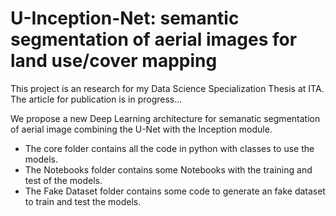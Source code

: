 # U-Inception-Net: semantic segmentation of aerial images for land use/cover mapping

This project is an research for my Data Science Specialization Thesis at ITA. The article for publication is in progress...

We propose a new Deep Learning architecture for semanatic segmentation of aerial image combining the U-Net with the Inception module.


- The core folder contains all the code in python with classes to use the models. 
- The Notebooks folder contains some Notebooks with the training and test of the models.
- The Fake Dataset folder contains some code to generate an fake dataset to train and test the models.
